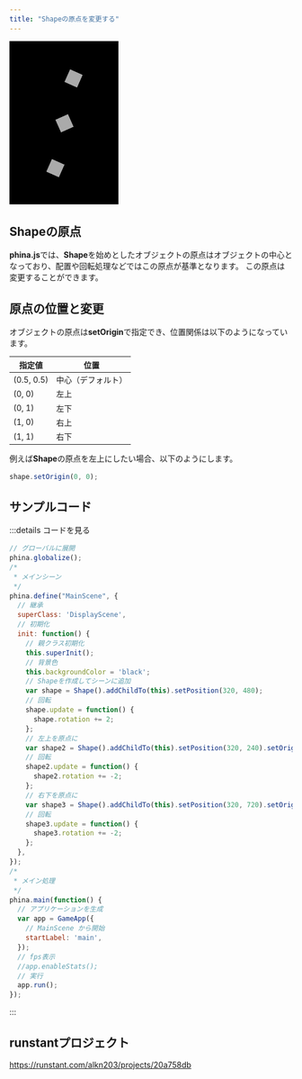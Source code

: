 ```yaml
---
title: "Shapeの原点を変更する"
---
```


![change-shape-origin](/images/change-shape-origin.gif)

## Shapeの原点

**phina.js**では、**Shape**を始めとしたオブジェクトの原点はオブジェクトの中心となっており、配置や回転処理などではこの原点が基準となります。
この原点は変更することができます。

## 原点の位置と変更
オブジェクトの原点は**setOrigin**で指定でき、位置関係は以下のようになっています。

| 指定値 | 位置 |
| ---- | ---- |
| (0.5, 0.5) | 中心（デフォルト）|
| (0, 0) | 左上 |
| (0, 1) | 左下 |
| (1, 0) | 右上 |
| (1, 1) | 右下 |

例えば**Shape**の原点を左上にしたい場合、以下のようにします。

```js
shape.setOrigin(0, 0);
```

## サンプルコード
:::details コードを見る
```js
// グローバルに展開
phina.globalize();
/*
 * メインシーン
 */
phina.define("MainScene", {
  // 継承
  superClass: 'DisplayScene',
  // 初期化
  init: function() {
    // 親クラス初期化
    this.superInit();
    // 背景色
    this.backgroundColor = 'black';
    // Shapeを作成してシーンに追加
    var shape = Shape().addChildTo(this).setPosition(320, 480);
    // 回転
    shape.update = function() {
      shape.rotation += 2;  
    };
    // 左上を原点に
    var shape2 = Shape().addChildTo(this).setPosition(320, 240).setOrigin(0, 0);
    // 回転
    shape2.update = function() {
      shape2.rotation += -2;  
    };
    // 右下を原点に
    var shape3 = Shape().addChildTo(this).setPosition(320, 720).setOrigin(1, 1);
    // 回転
    shape3.update = function() {
      shape3.rotation += -2;  
    };
  },
});
/*
 * メイン処理
 */
phina.main(function() {
  // アプリケーションを生成
  var app = GameApp({
    // MainScene から開始
    startLabel: 'main',
  });
  // fps表示
  //app.enableStats();
  // 実行
  app.run();
});
```
:::

## runstantプロジェクト
https://runstant.com/alkn203/projects/20a758db